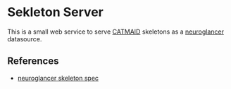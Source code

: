 # Sekleton Server

This is a small web service to serve [CATMAID](https://www.catmaid.org/) skeletons
as a [neuroglancer](https://github.com/google/neuroglancer) datasource.

## References
* [neuroglancer skeleton spec](https://github.com/google/neuroglancer/blob/master/src/neuroglancer/datasource/precomputed/skeletons.md)

